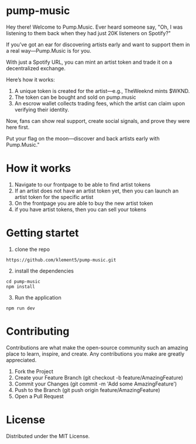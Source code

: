 # pump-music

Hey there! Welcome to Pump.Music.
Ever heard someone say, "Oh, I was listening to them back when they had just 20K listeners on Spotify?"

If you’ve got an ear for discovering artists early and want to support them in a real way—Pump.Music is for you.

With just a Spotify URL, you can mint an artist token and trade it on a decentralized exchange.

Here’s how it works:

1. A unique token is created for the artist—e.g., TheWeeknd mints $WKND.
2. The token can be bought and sold on pump.music
3. An escrow wallet collects trading fees, which the artist can claim upon verifying their identity.

Now, fans can show real support, create social signals, and prove they were here first.

Put your flag on the moon—discover and back artists early with Pump.Music."

# How it works

1. Navigate to our frontpage to be able to find artist tokens
2. If an artist does not have an artist token yet, then you can launch an artist token for the specific artist
3. On the frontpage you are able to buy the new artist token
4. if you have artist tokens, then you can sell your tokens

# Getting startet

1. clone the repo

```
https://github.com/klement5/pump-music.git
```

2. install the dependencies

```
cd pump-music
npm install
```

3. Run the application

```
npm run dev
```

# Contributing

Contributions are what make the open-source community such an amazing place to learn, inspire, and create. Any contributions you make are greatly appreciated.

1. Fork the Project
2. Create your Feature Branch (git checkout -b feature/AmazingFeature)
3. Commit your Changes (git commit -m 'Add some AmazingFeature')
4. Push to the Branch (git push origin feature/AmazingFeature)
5. Open a Pull Request

# License

Distributed under the MIT License.
